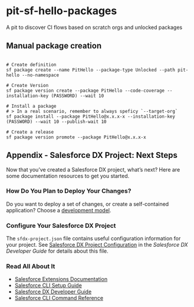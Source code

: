 # pit-sf-hello-packages

A pit to discover CI flows based on scratch orgs and unlocked packages

## Manual package creation

```shell

# Create definition
sf package create --name PitHello --package-type Unlocked --path pit-hello --no-namespace

# Create Version
sf package version create --package PitHello --code-coverage --installation-key (PASSWORD) --wait 10

# Install a package
# > In a real scenario, remember to always speficy `--target-org`
sf package install --package PitHello@x.x.x-x --installation-key (PASSWORD) --wait 10 --publish-wait 10

# Create a release
sf package version promote --package PitHello@x.x.x-x

```

## Appendix - Salesforce DX Project: Next Steps

Now that you’ve created a Salesforce DX project, what’s next? Here are some documentation resources to get you started.

### How Do You Plan to Deploy Your Changes?

Do you want to deploy a set of changes, or create a self-contained application? Choose a [development model](https://developer.salesforce.com/tools/vscode/en/user-guide/development-models).

### Configure Your Salesforce DX Project

The `sfdx-project.json` file contains useful configuration information for your project. See [Salesforce DX Project Configuration](https://developer.salesforce.com/docs/atlas.en-us.sfdx_dev.meta/sfdx_dev/sfdx_dev_ws_config.htm) in the _Salesforce DX Developer Guide_ for details about this file.

### Read All About It

- [Salesforce Extensions Documentation](https://developer.salesforce.com/tools/vscode/)
- [Salesforce CLI Setup Guide](https://developer.salesforce.com/docs/atlas.en-us.sfdx_setup.meta/sfdx_setup/sfdx_setup_intro.htm)
- [Salesforce DX Developer Guide](https://developer.salesforce.com/docs/atlas.en-us.sfdx_dev.meta/sfdx_dev/sfdx_dev_intro.htm)
- [Salesforce CLI Command Reference](https://developer.salesforce.com/docs/atlas.en-us.sfdx_cli_reference.meta/sfdx_cli_reference/cli_reference.htm)
